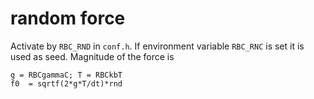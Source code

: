 # random force

Activate by `RBC_RND` in `conf.h`. If environment variable `RBC_RNC` is
set it is used as seed. Magnitude of the force is

    g = RBCgammaC; T = RBCkbT
    f0  = sqrtf(2*g*T/dt)*rnd

